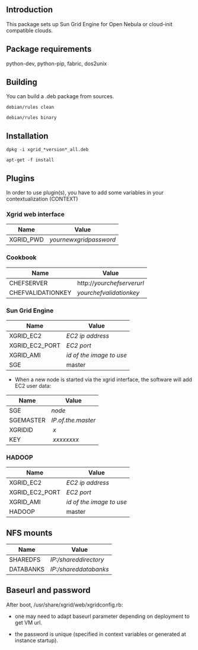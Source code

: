 ## Introduction

This package sets up Sun Grid Engine for Open Nebula or cloud-init compatible
clouds.

## Package requirements

python-dev, python-pip, fabric, dos2unix

## Building

You can build a .deb package from sources.

`debian/rules clean`

`debian/rules binary`

## Installation

`dpkg -i xgrid_*version*_all.deb`

`apt-get -f install`

## Plugins

In order to use plugin(s), you have to add some variables in your contextualization (CONTEXT)

### Xgrid web interface

Name          | Value
------------- | -------------
XGRID_PWD     | *yournewxgridpassword*

### Cookbook

Name              | Value
------------------| -----------------
CHEFSERVER        | http://*yourchefserverurl*
CHEFVALIDATIONKEY | *yourchefvalidationkey* 

### Sun Grid Engine

Name           | Value
-------------- | --------------
XGRID_EC2      | *EC2 ip address*
XGRID_EC2_PORT | *EC2 port*
XGRID_AMI      | *id of the image to use*
SGE            | master

 - When a new node is started via the xgrid interface, the software will add EC2 user data:

Name          | Value
------------- | -------------
SGE           | *node*
SGEMASTER     | *IP.of.the.master*
XGRIDID       | *x*
KEY | *xxxxxxxx*

### HADOOP

Name           | Value
-------------- | --------------
XGRID_EC2      | *EC2 ip address*
XGRID_EC2_PORT | *EC2 port*
XGRID_AMI      | *id of the image to use*
HADOOP         | master

## NFS mounts

Name          | Value
------------- | -------------
SHAREDFS      | *IP:/shareddirectory*
DATABANKS     |  *IP:/shareddatabanks*

## Baseurl and password

After boot, /usr/share/xgrid/web/xgridconfig.rb:

- one may need to adapt baseurl parameter depending on deployment to get VM url.

- the password is unique (specified in context variables or generated at instance startup).

